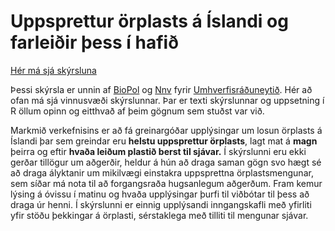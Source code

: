 # Uppsprettur örplasts á Íslandi og farleiðir þess í hafið

[Hér má sjá skýrsluna](https://harkanatta.github.io/orplastskyrslaUAR/)

Þessi skýrsla er unnin af [BioPol](https://biopol.is/) og [Nnv](https://www.nnv.is/) fyrir [Umhverfisráðuneytið](https://www.uar.is/). Hér að ofan má sjá vinnusvæði skýrslunnar. Þar er texti skýrslunnar og uppsetning í R öllum opinn og eitthvað af þeim gögnum sem stuðst var við. 

Markmið verkefnisins er að fá greinargóðar upplýsingar um losun örplasts á Íslandi þar sem greindar eru **helstu uppsprettur örplasts**, lagt mat á **magn** þeirra og eftir **hvaða leiðum plastið berst til sjávar.**
Í skýrslunni eru ekki gerðar tillögur um aðgerðir, heldur á hún að draga saman gögn svo hægt sé að draga ályktanir um mikilvægi einstakra uppsprettna örplastsmengunar, sem síðar má nota til að forgangsraða hugsanlegum aðgerðum. Fram kemur lýsing á óvissu í matinu og hvaða upplýsingar þurfi til viðbótar til þess að draga úr henni.
Í skýrslunni er einnig upplýsandi inngangskafli með yfirliti yfir stöðu þekkingar á örplasti, sérstaklega með tilliti til mengunar sjávar.

